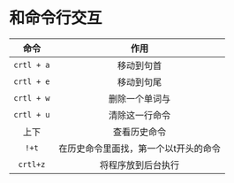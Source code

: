 # 和命令行交互

|    命令    |                 作用                  |
| :--------: | :-----------------------------------: |
| `crtl + a` |              移动到句首               |
| `crtl + e` |              移动到句尾               |
| `crtl + w` |            删除一个单词与             |
| `crtl + u` |            清除这一行命令             |
|    上下    |             查看历史命令              |
|   `!+t`    | 在历史命令里面找，第一个以t开头的命令 |
|  `crtl+z`  |          将程序放到后台执行           |

